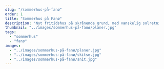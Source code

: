 ```yaml
---
slug: "/sommerhus-på-fanø"
order: 1
title: "Sommerhus på Fanø"
description: "Nyt fritidshus på skrånende grund, med vanskelig solretning."
thumbnail: "../images/sommerhus-på-fanø/planer.jpg"
tags:
  - "sommerhus"
  - "fanø"
images:
  - "../images/sommerhus-på-fanø/planer.jpg"
  - "../images/sommerhus-på-fanø/skitse.jpg"
  - "../images/sommerhus-på-fanø/snit.jpg"
---
```

